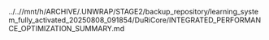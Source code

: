 ../..//mnt/h/ARCHIVE/.UNWRAP/STAGE2/backup_repository/learning_system_fully_activated_20250808_091854/DuRiCore/INTEGRATED_PERFORMANCE_OPTIMIZATION_SUMMARY.md